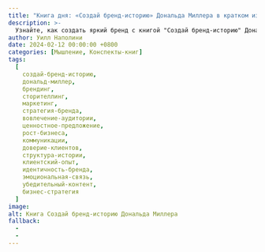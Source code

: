 ```yaml
---
title: "Книга дня: «Создай бренд-историю» Дональда Миллера в кратком изложении"
description: >-
  Узнайте, как создать яркий бренд с книгой "Создай бренд-историю" Дональда Миллера! Простые шаги для мощного маркетинга и связи с клиентами.
author: Уилл Наполини
date: 2024-02-12 00:00:00 +0800
categories: [Мышление, Конспекты-книг]
tags:
  [
    создай-бренд-историю,
    дональд-миллер,
    брендинг,
    сторителлинг,
    маркетинг,
    стратегия-бренда,
    вовлечение-аудитории,
    ценностное-предложение,
    рост-бизнеса,
    коммуникации,
    доверие-клиентов,
    структура-истории,
    клиентский-опыт,
    идентичность-бренда,
    эмоциональная-связь,
    убедительный-контент,
    бизнес-стратегия
  ]
image: 
alt: Книга Создай бренд-историю Дональда Миллера
fallback:
  - 
  -
---
```

